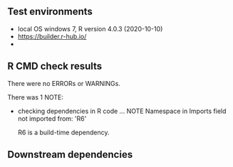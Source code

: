 ## Test environments
* local OS windows 7,  R version 4.0.3 (2020-10-10)
* https://builder.r-hub.io/
* 

## R CMD check results
There were no ERRORs or WARNINGs. 

There was 1 NOTE:

* checking dependencies in R code ... NOTE
  Namespace in Imports field not imported from: 'R6'

  R6 is a build-time dependency.

## Downstream dependencies

